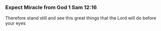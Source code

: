 
### Expect Miracle from God  1 Sam 12:16
Therefore stand still and see this great things that the Lord will do before your eyes

